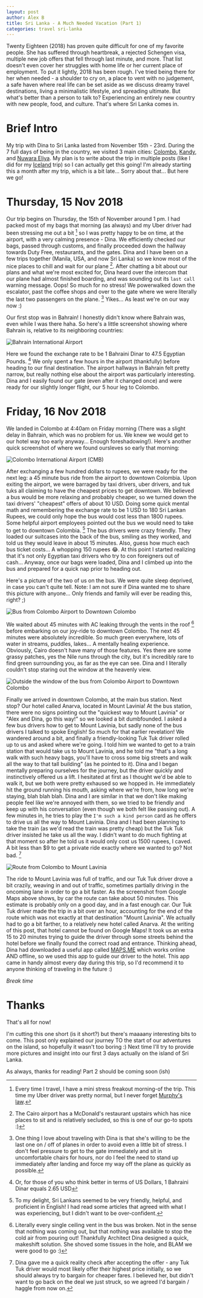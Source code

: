 ```yaml
---
layout: post
author: Alex B
title: Sri Lanka - A Much Needed Vacation (Part 1)
categories: travel sri-lanka
---
```


Twenty Eighteen (2018) has proven quite difficult for one of my favorite people. She has suffered through heartbreak, a rejected Schengen visa, multiple new job offers that fell through last minute, and more. That list doesn't even cover her struggles with home life or her current place of employment. To put it lightly, 2018 has been rough. I've tried being there for her when needed - a shoulder to cry on, a place to vent with no judgement, a safe haven where real life can be set aside as we discuss dreamy travel destinations, living a minimalistic lifestyle, and spreading ultimate. But what's better than a person to talk to? Experiencing an entirely new country with new people, food, and culture. That's where Sri Lanka comes in.

# Brief Intro

My trip with Dina to Sri Lanka lasted from November 15th - 23rd. During the 7 full days of being in the country, we visited 3 main cities: [Colombo](https://en.wikipedia.org/wiki/Colombo), [Kandy](https://en.wikipedia.org/wiki/Kandy), and [Nuwara Eliya](https://en.wikipedia.org/wiki/Nuwara_Eliya). My plan is to write about the trip in multiple posts (like I did for my [Iceland](https://hencefarthing.blog/2018/03/05/Ice1/) trip) so I can actually get this going! I'm already starting this a month after my trip, which is a bit late... Sorry about that... But here we go!

# Thursday, 15 Nov 2018

Our trip begins on Thursday, the 15th of November around 1 pm. I had packed most of my bags that morning (as always) and my Uber driver had been stressing me out a bit [^1] so I was pretty happy to be on time, at the airport, with a very calming presence - Dina. We efficiently checked our bags, passed through customs, and finally proceeded down the hallway towards Duty Free, restaurants, and the gates. Dina and I have been on a few trips together (Manila, USA, and now Sri Lanka) so we know most of the nice places to chill and wait for our plane [^2]. After chatting a bit about our plans and what we're most excited for, Dina heard over the intercom that our plane had almost finished boarding, and was sounding out its `last call` warning message. Oops! So much for no stress! We powerwalked down the escalator, past the coffee shops and over to the gate where we were literally the last two passengers on the plane. [^3] Yikes... As least we're on our way now :)

Our first stop was in Bahrain! I honestly didn't know where Bahrain was, even while I was there haha. So here's a little screenshot showing where Bahrain is, relative to its neighboring countries:

![Bahrain International Airport](/images/srilanka/BahrainAirport.jpg)

Here we found the exchange rate to be 1 Bahraini Dinar to 47.5 Egyptian Pounds. [^4] We only spent a few hours in the airport (thankfully) before heading to our final destination. The airport hallways in Bahrain felt pretty narrow, but really nothing else about the airport was particularly interesting. Dina and I easily found our gate (even after it changed once) and were ready for our slightly longer flight, our 5 hour leg to Colombo.

# Friday, 16 Nov 2018

We landed in Colombo at 4:40am on Friday morning (There was a slight delay in Bahrain, which was no problem for us. We knew we would get to our hotel way too early anyway... Enough foreshadowing!). Here's another quick screenshot of where we found oursleves so early that morning:

![Colombo International Airport (CMB)](/images/srilanka/ColomboAirport.jpg)

After exchanging a few hundred dollars to rupees, we were ready for the next leg: a 45 minute bus ride from the airport to downtown Colombia. Upon exiting the airport, we were barraged by taxi drivers, uber drivers, and tuk tuks all claiming to have the cheapest prices to get downtown. We believed a bus would be more relaxing and probably cheaper, so we turned down the taxi drivers' "cheapest" offers of about 10 USD. Doing some quick mental math and remembering the exchange rate to be 1 USD to 180 Sri Lankan Rupees, we could only hope the bus would cost less than 1800 rupees. Some helpful airport employees pointed out the bus we would need to take to get to downtown Colombia. [^5] The bus drivers were crazy friendly. They loaded our suitcases into the back of the bus, smiling as they worked, and told us they would leave in about 15 minutes. Also, guess how much each bus ticket costs... A whopping 150 rupees 😂. At this point I started realizing that it's not only Egyptian taxi drivers who try to con foreigners out of cash... Anyway, once our bags were loaded, Dina and I climbed up into the bus and prepared for a quick nap prior to heading out.

Here's a picture of the two of us on the bus. We were quite sleep deprived, in case you can't quite tell. Note: I am not sure if Dina wanted me to share this picture with anyone... Only friends and family will ever be reading this, right? ;)

![Bus from Colombo Airport to Downtown Colombo](/images/srilanka/ColomboAirportBus.jpg)

We waited about 45 minutes with AC leaking through the vents in the roof [^6] before embarking on our joy-ride to downtown Colombo. The next 45 minutes were absolutely incredible. So much green everywhere, lots of water in streams, puddles, lakes... A mentally healing experience. Obviously, Cairo doesn't have many of those features. Yes there are some grassy patches, yes the Nile runs through the city, but it's incredibly rare to find green surrounding you, as far as the eye can see. Dina and I literally couldn't stop staring out the window at the heavenly view.

![Outside the window of the bus from Colombo Airport to Downtown Colombo](/images/srilanka/WindowView1.jpg)

Finally we arrived in downtown Colombo, at the main bus station. Next stop? Our hotel called Anarva, located in Mount Lavinia! At the bus station, there were no signs pointing out the "quickest way to Mount Lavinia" or "Alex and Dina, go this way!" so we looked a bit dumbfounded. I asked a few bus drivers how to get to Mount Lavinia, but sadly none of the bus drivers I talked to spoke English! So much for that earlier revelation! We wandered around a bit, and finally a friendly-looking Tuk Tuk driver rolled up to us and asked where we're going. I told him we wanted to get to a train station that would take us to Mount Lavinia, and he told me "that's a long walk with such heavy bags, you'll have to cross some big streets and walk all the way to that tall building" (as he pointed to it). Dina and I began mentally preparing ourselves for the journey, but the driver quickly and instinctively offered us a lift. I hesitated at first as I thought we'd be able to walk it, but we both were pretty exhaused so we hopped in. He immediately hit the ground running his mouth, asking where we're from, how long we're staying, blah blah blah. Dina and I are similar in that we don't like making people feel like we're annoyed with them, so we tried to be friendly and keep up with his conversation (even though we both felt like passing out). A few minutes in, he tries to play the `I'm such a kind person` card as he offers to drive us all the way to Mount Lavinia. Dina and I had been planning to take the train (as we'd read the train was pretty cheap) but the Tuk Tuk driver insisted he take us all the way. I didn't want to do much fighting at that moment so after he told us it would only cost us 1500 rupees, I caved. A bit less than $9 to get a private ride exactly where we wanted to go? Not bad. [^7]

![Route from Colombo to Mount Lavinia](/images/srilanka/ColomboToMountLavinia.jpg)

The ride to Mount Lavinia was full of traffic, and our Tuk Tuk driver drove a bit crazily, weaving in and out of traffic, sometimes partially driving in the oncoming lane in order to go a bit faster. As the screenshot from Google Maps above shows, by car the route can take about 50 minutes. This estimate is probably only on a good day, and in a fast enough car. Our Tuk Tuk driver made the trip in a bit over an hour, accounting for the end of the route which was not exactly at that destination "Mount Lavinia". We actually had to go a bit farther, to a relatively new hotel called Anarva. At the writing of this post, that hotel cannot be found on Google Maps! It took us an extra 15 to 20 minutes trying to guide the driver through some streets behind the hotel before we finally found the correct road and entrance. Thinking ahead, Dina had downloaded a useful app called [MAPS.ME](https://play.google.com/store/apps/details?id=com.mapswithme.maps.pro&hl=en) which works online AND offline, so we used this app to guide our driver to the hotel. This app came in handy almost every day during this trip, so I'd recommend it to anyone thinking of traveling in the future :)

*Break time*

# Thanks

That's all for now! 

I'm cutting this one short (is it short?) but there's maaaany interesting bits to come. This post only explained our journey TO the start of our adventures on the island, so hopefully it wasn't too boring :) Next time I'll try to provide more pictures and insight into our first 3 days actually on the island of Sri Lanka.

As always, thanks for reading! Part 2 should be coming soon (ish)


[^1]: Every time I travel, I have a mini stress freakout morning-of the trip. This time my Uber driver was pretty normal, but I never forget [Murphy's law](https://en.wikiquote.org/wiki/Murphy%27s_law).

[^2]: The Cairo airport has a McDonald's restaurant upstairs which has nice places to sit and is relatively secluded, so this is one of our go-to spots :)

[^3]: One thing I love about traveling with Dina is that she's willing to be the last one on / off of planes in order to avoid even a little bit of stress. I don't feel pressure to get to the gate immediately and sit in uncomfortable chairs for hours, nor do I feel the need to stand up immediately after landing and force my way off the plane as quickly as possible.

[^4]: Or, for those of you who think better in terms of US Dollars, 1 Bahraini Dinar equals 2.65 USD

[^5]: To my delight, Sri Lankans seemed to be very friendly, helpful, and proficient in English! I had read some articles that agreed with what I was experiencing, but I didn't want to be over-confident.

[^6]: Literally every single ceiling vent in the bus was broken. Not in the sense that nothing was coming out, but that nothing was available to stop the cold air from pouring out! Thankfully Architect Dina designed a quick, makeshift solution. She shoved some tissues in the hole, and BLAM we were good to go :)

[^7]: Dina gave me a quick reality check after accepting the offer - any Tuk Tuk driver would most likely offer their highest price initially, so we should always try to bargain for cheaper fares. I believed her, but didn't want to go back on the deal we just struck, so we agreed I'd bargain / haggle from now on.